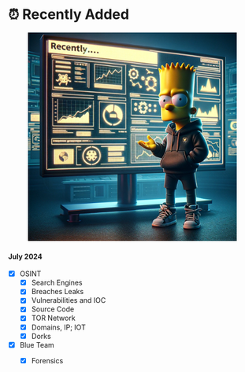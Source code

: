 # ⏰ Recently Added

<figure><img src="../.gitbook/assets/image (156).png" alt="" width="563"><figcaption></figcaption></figure>

#### July 2024

* [x] OSINT
  * [x] Search Engines
  * [x] Breaches Leaks
  * [x] Vulnerabilities and IOC
  * [x] Source Code
  * [x] TOR Network
  * [x] Domains, IP; IOT
  * [x] Dorks

* [x] Blue Team
  * [x] Forensics


